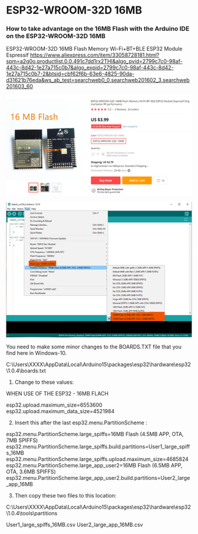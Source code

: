 # ESP32-WROOM-32D 16MB
### How to take advantage on the 16MB Flash with the Arduino IDE on the ESP32-WROOM-32D 16MB

ESP32-WROOM-32D 16MB Flash Memory Wi-Fi+BT+BLE ESP32 Module Espressif
https://www.aliexpress.com/item/33058728181.html?spm=a2g0o.productlist.0.0.491c7dd1rx2THI&algo_pvid=2799c7c0-98af-443c-8d42-1e27a715c0b7&algo_expid=2799c7c0-98af-443c-8d42-1e27a715c0b7-2&btsid=cbf62f6b-63e6-4825-90da-d31621b76eda&ws_ab_test=searchweb0_0,searchweb201602_3,searchweb201603_60

![alt text](https://github.com/Knottis/ESP32-WROOM-32D_16MB/blob/master/ESP32-WROOM-32D-16MB.png "ESP32-WROOM-32D 16MB")


![alt text](https://github.com/Knottis/ESP32-WROOM-32D_16MB/blob/master/Arduino_IDE_16MB.png "Arduino IDE")

You need to make some minor changes to the BOARDS.TXT file that you find here in Windows-10.

C:\Users\XXXX\AppData\Local\Arduino15\packages\esp32\hardware\esp32\1.0.4\boards.txt

1.	Change to these values:


WHEN USE OF THE ESP32 - 16MB FLACH

esp32.upload.maximum_size=6553600
esp32.upload.maximum_data_size=4521984


2.	Insert this after the last esp32.menu.PartitionScheme :


esp32.menu.PartitionScheme.large_spiffs=16MB Flash (4.5MB APP, OTA, 7MB SPIFFS)
esp32.menu.PartitionScheme.large_spiffs.build.partitions=User1_large_spiffs_16MB
esp32.menu.PartitionScheme.large_spiffs.upload.maximum_size=4685824
esp32.menu.PartitionScheme.large_app_user2=16MB Flash (6.5MB APP, OTA, 3.6MB SPIFFS)
esp32.menu.PartitionScheme.large_app_user2.build.partitions=User2_large_app_16MB


3.	Then copy these two files to this location:

C:\Users\XXXX\AppData\Local\Arduino15\packages\esp32\hardware\esp32\1.0.4\tools\partitions

User1_large_spiffs_16MB.csv
User2_large_app_16MB.csv
